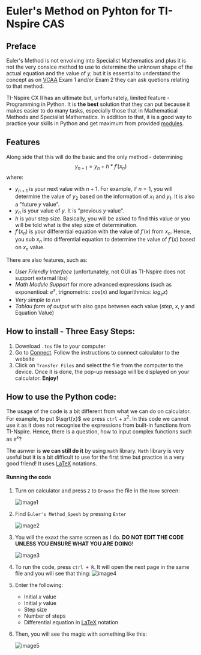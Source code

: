 # Euler's Method on Pyhton for TI-Nspire CAS

## Preface

Euler's Method is not envolving into Specialist Mathematics and plus it is not the very consice method to use to determine the unknown shape of the actual equation and the value of $y$, but it is essential to understand the concept as on [VCAA](https://www.vcaa.vic.edu.au/curriculum/vce/vce-study-designs/specialistmathematics/Pages/Index.aspx) Exam 1 and/or Exam 2 they can ask quetions relating to that method.

TI-Nspire CX II has an ultimate but, unfortunately, limited feature - Programming in Python. It is **the best** solution that they can put because it makes easier to do many tasks, especially those that in Mathematical Methods and Specialist Mathematics. In addition to that, it is a good way to practice your skills in Python and get maximum from provided [modules](https://education.ti.com/en/activities/ti-codes/python/ti-nspire-cx-ii/python-modules). 

## Features

Along side that this will do the basic and the only method - determining $$y_{n+1} = y_{n} + h * f'(x_{n})$$ where:
* $y_{n+1}$ is your next value with $n +1$. For example, if $n = 1$, you will determine the value of $y_{2}$ based on the information of $x_{1}$ and $y_{1}$. It is also a "future $y$ value".
* $y_{n}$ is your value of $y$. It is "previous $y$ value".
* $h$ is your step size. Basically, you will be asked to find this value or you will be told what is the step size of determination.
* $f'(x_{n})$ is your differential equation with the value of $f'(x)$ from $x_{n}$. Hence, you sub $x_{n}$ into differential equation to determine the value of $f'(x)$ based on $x_{n}$ value.

  
There are also features, such as:
* _User Friendly Interface_ (unfortunately, not GUI as TI-Nspire does not support external libs)
* _Math Module Support_ for more advanced expressions (such as exponentioal: $e^x$, trignometric: $cos(x)$ and logarithmics: $log_{e} x$)
* _Very simple to run_
* _Tablau form of output_ with also gaps between each value ($step$, $x$, $y$ and Equation Value)

## How to install - Three Easy Steps:
1. Download `.tns` file to your computer
2. Go to [Connect](https://nspireconnect.ti.com/nsc/). Follow the instructions to connect calculator to the website
3. Click on `Transfer Files` and select the file from the computer to the device. Once it is done, the pop-up message will be displayed on your calculator. __Enjoy!__

## How to use the Python code:
The usage of the code is a bit different from what we can do on calculator. For example, to put $\sqrt{x}$ we press `ctrl` + $x^2$. In this code we cannot use it as it does not recognise the expressions from built-in functions from TI-Nspire. Hence, there is a question, how to input complex functions such as $e^x$? 

The asnwer is __we can still do it__ by using `math` library. `Math` library is very useful but it is a bit difficult to use for the first time but practice is a very good friend! It uses [LaTeX](https://en.wikibooks.org/wiki/LaTeX/Mathematics) notations.

#### Running the code
1. Turn on calculator and press `2` to `Browse` the file in the `Home` screen:

   ![image1](https://github.com/kobb1sec/euler_ti_nspire/assets/65459136/cd59cc0b-f570-45d5-afda-7f9d9fd08e1f)
2. Find `Euler's Method_Spesh` by pressing `Enter`

   ![image2](https://github.com/kobb1sec/euler_ti_nspire/assets/65459136/84a6a421-209d-4ded-8819-5ef928d8be3e)
3. You will the exaxt the same screen as I do. __DO NOT EDIT THE CODE UNLESS YOU ENSURE WHAT YOU ARE DOING!__
   
   ![image3](https://github.com/kobb1sec/euler_ti_nspire/assets/65459136/a797e9aa-6ed6-445c-9901-1f14fca3a8fb)
5. To run the code, press `ctrl + R`. It will open the next page in the same file and you will see that thing:
   ![image4](https://github.com/kobb1sec/euler_ti_nspire/assets/65459136/01616e62-3777-4723-8cf4-f9f76a87a185)
6. Enter the following:
   * Initial $x$ value
   * Initial $y$ value
   * Step size
   * Number of steps
   * Differential equation in [LaTeX](https://en.wikibooks.org/wiki/LaTeX/Mathematics) notation
7. Then, you will see the magic with something like this:
  
   ![image5](https://github.com/kobb1sec/euler_ti_nspire/assets/65459136/0b474bea-e5e6-433f-8d5a-2d1ea2c2918d)




